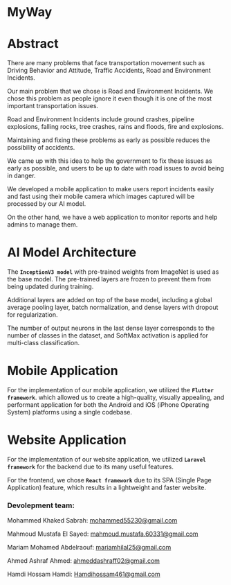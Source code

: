 # MyWay

# Abstract

There are many problems that face transportation movement such as Driving Behavior and Attitude, Traffic Accidents, Road and Environment Incidents. 

Our main problem that we chose is Road and Environment Incidents. We chose this problem as people ignore it even though it is one of the most important transportation issues.

Road and Environment Incidents include ground crashes, pipeline explosions, falling rocks, tree crashes, rains and floods, fire and explosions. 

Maintaining and fixing these problems as early as possible reduces the possibility of accidents.

We came up with this idea to help the government to fix these issues as early as possible, and users to be up to date with road issues to avoid being in danger.

We developed a mobile application to make users report incidents easily and fast using their mobile camera which images captured will be processed by our AI model.

On the other hand, we have a web application to monitor reports and help admins to manage them.


# AI Model Architecture

The **`InceptionV3 model`** with pre-trained weights from ImageNet is used as the base model.
The pre-trained layers are frozen to prevent them from being updated during training.

Additional layers are added on top of the base model, including a global average pooling layer, batch normalization, and dense layers with dropout for regularization.

The number of output neurons in the last dense layer corresponds to the number of classes in the dataset, and SoftMax activation is applied for multi-class classification.


# Mobile Application 

For the implementation of our mobile application, we utilized the **`Flutter framework`**. 
which allowed us to create a high-quality, visually appealing, and performant application for both the Android and iOS (iPhone Operating System) platforms using a single codebase.

# Website Application

For the implementation of our website application, we utilized **`Laravel framework`** for the backend due to its many useful features.

For the frontend, we chose **`React framework`** due to its SPA (Single Page Application) feature, which results in a lightweight and faster website.





### Devolepment team:
Mohammed Khaked Sabrah:         mohammed55230@gmail.com

Mahmoud Mustafa El Sayed:       mahmoud.mustafa.60331@gmail.com

Mariam Mohamed Abdelraouf:      mariamhilal25@gmail.com

Ahmed Ashraf Ahmed:             ahmeddashraff02@gmail.com

Hamdi Hossam Hamdi:             Hamdihossam461@gmail.com




 

